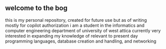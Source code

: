 ## welcome to the bog
this is my personal repository, created for future use but as of writing mostly for copilot authorization
i am a student in the informatics and computer engineering department of university of west attica
currently very interested in expanding my knowledge of relevant to present day programming languages, database creation and handling, and networking

<!--
**rhea-boop/rhea-boop** is a ✨ _special_ ✨ repository because its `README.md` (this file) appears on your GitHub profile.

Here are some ideas to get you started:

- 🔭 I’m currently working on ...
- 🌱 I’m currently learning ...
- 👯 I’m looking to collaborate on ...
- 🤔 I’m looking for help with ...
- 💬 Ask me about ...
- 📫 How to reach me: ...
- 😄 Pronouns: ...
- ⚡ Fun fact: ...
-->
